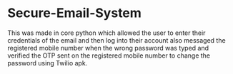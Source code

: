 # Secure-Email-System
This was made in core python which allowed the user to enter their credentials of the email and then log into their account also messaged the registered mobile number when the wrong password was typed and verified the OTP sent on the registered mobile number to change the password using Twilio apk.
